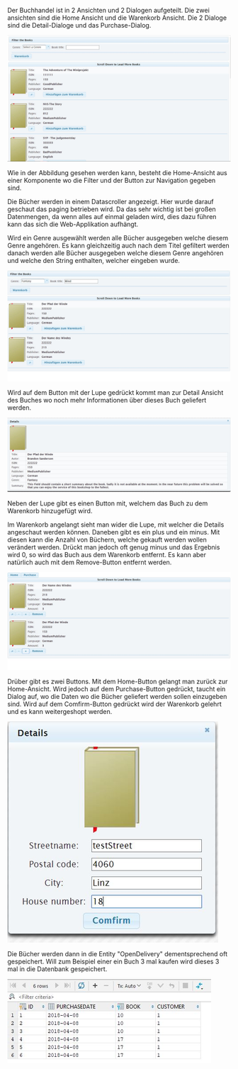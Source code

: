 Der Buchhandel ist in 2 Ansichten und 2 Dialogen aufgeteilt. Die zwei ansichten sind die Home Ansicht und die Warenkorb Ansicht. Die 2 Dialoge sind die Detail-Dialoge und das Purchase-Dialog.

![](./images/Home.jpg)

Wie in der Abbildung gesehen werden kann, besteht die Home-Ansicht aus einer Komponente wo die Filter und der Button zur Navigation gegeben sind.

Die Bücher werden in einem Datascroller angezeigt. Hier wurde darauf geschaut das paging betrieben wird. Da das sehr wichtig ist bei großen Datenmengen, da wenn alles auf einmal geladen wird, dies dazu führen kann das sich die Web-Applikation aufhängt.

Wird ein Genre ausgewählt werden alle Bücher ausgegeben welche diesem Genre angehören. Es kann gleichzeitig auch nach dem Titel gefiltert werden danach werden alle Bücher ausgegeben welche diesem Genre angehören und welche den String enthalten, welcher eingeben wurde.

![](./images/filteredBooks.jpg)

Wird auf dem Button mit der Lupe gedrückt kommt man zur Detail Ansicht des Buches wo noch mehr Informationen über dieses Buch geliefert werden.

![](./images/detailsDialog.jpg)

Neben der Lupe gibt es einen Button mit, welchem das Buch zu dem Warenkorb hinzugefügt wird.

Im Warenkorb angelangt sieht man wider die Lupe, mit welcher die Details angeschaut werden können. Daneben gibt es ein plus und ein minus. Mit diesen kann die Anzahl von Büchern, welche gekauft werden wollen verändert werden. Drückt man jedoch oft genug minus und das Ergebnis wird 0, so wird das Buch aus dem Warenkorb entfernt. Es kann aber natürlich auch mit dem Remove-Button entfernt werden.

![](./images/warenkorb.jpg)

Drüber gibt es zwei Buttons. Mit dem Home-Button gelangt man zurück zur Home-Ansicht. Wird jedoch auf dem Purchase-Button gedrückt, taucht ein Dialog auf, wo die Daten wo die Bücher geliefert werden sollen einzugeben sind. Wird auf dem Comfirm-Button gedrückt wird der Warenkorb gelehrt und es kann weitergeshopt werden.

![](./images/purchase.jpg)

Die Bücher werden dann in die Entity "OpenDelivery" dementsprechend oft gespeichert. Will zum Beispiel einer ein Buch 3 mal kaufen wird dieses 3 mal in die Datenbank gespeichert.

![](./images/bookPurchasesDb.jpg)
